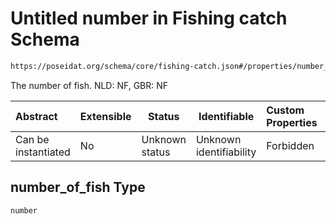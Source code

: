 # Untitled number in Fishing catch Schema

```txt
https://poseidat.org/schema/core/fishing-catch.json#/properties/number_of_fish
```

The number of fish. NLD: NF, GBR: NF


| Abstract            | Extensible | Status         | Identifiable            | Custom Properties | Additional Properties | Access Restrictions | Defined In                                                                     |
| :------------------ | ---------- | -------------- | ----------------------- | :---------------- | --------------------- | ------------------- | ------------------------------------------------------------------------------ |
| Can be instantiated | No         | Unknown status | Unknown identifiability | Forbidden         | Allowed               | none                | [fishing-catch.json\*](schemas/core/fishing-catch.json "open original schema") |

## number_of_fish Type

`number`
